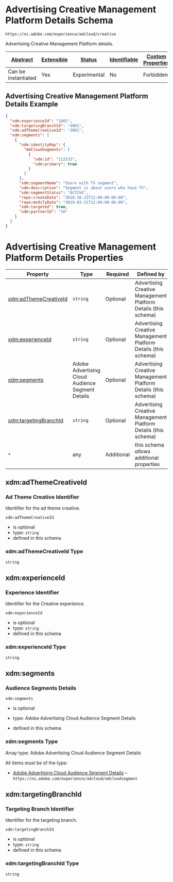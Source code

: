 
# Advertising Creative Management Platform Details Schema

```
https://ns.adobe.com/experience/adcloud/creative
```

Advertising Creative Management Platform details.

| [Abstract](../../../../abstract.md) | [Extensible](../../../../extensions.md) | [Status](../../../../status.md) | [Identifiable](../../../../id.md) | [Custom Properties](../../../../extensions.md) | [Additional Properties](../../../../extensions.md) | Defined In |
|-------------------------------------|-----------------------------------------|---------------------------------|-----------------------------------|------------------------------------------------|----------------------------------------------------|------------|
| Can be instantiated | Yes | Experimental | No | Forbidden | Permitted | [adobe/experience/adcloud/creative.schema.json](adobe/experience/adcloud/creative.schema.json) |

## Advertising Creative Management Platform Details Example
```json
{
  "xdm:experienceId": "1001",
  "xdm:targetingBranchId": "4001",
  "xdm:adThemeCreativeId": "3001",
  "xdm:segments": [
    {
      "xdm:identityMap": {
        "AdCloudSegments": [
          {
            "xdm:id": "112233",
            "xdm:primary": true
          }
        ]
      },
      "xdm:segmentName": "Users with TV segment",
      "xdm:description": "Segment is about users who have TV",
      "xdm:segmentStatus": "ACTIVE",
      "repo:createDate": "2018-10-23T12:00:00-06:00",
      "repo:modifyDate": "2019-03-21T12:00:00-06:00",
      "xdm:targeted": true,
      "xdm:partnerId": "10"
    }
  ]
}
```

# Advertising Creative Management Platform Details Properties

| Property | Type | Required | Defined by |
|----------|------|----------|------------|
| [xdm:adThemeCreativeId](#xdmadthemecreativeid) | `string` | Optional | Advertising Creative Management Platform Details (this schema) |
| [xdm:experienceId](#xdmexperienceid) | `string` | Optional | Advertising Creative Management Platform Details (this schema) |
| [xdm:segments](#xdmsegments) | Adobe Advertising Cloud Audience Segment Details | Optional | Advertising Creative Management Platform Details (this schema) |
| [xdm:targetingBranchId](#xdmtargetingbranchid) | `string` | Optional | Advertising Creative Management Platform Details (this schema) |
| `*` | any | Additional | this schema *allows* additional properties |

## xdm:adThemeCreativeId
### Ad Theme Creative Identifier

Identifier for the ad theme creative.

`xdm:adThemeCreativeId`
* is optional
* type: `string`
* defined in this schema

### xdm:adThemeCreativeId Type


`string`






## xdm:experienceId
### Experience Identifier

Identifier for the Creative experience.

`xdm:experienceId`
* is optional
* type: `string`
* defined in this schema

### xdm:experienceId Type


`string`






## xdm:segments
### Audience Segments Details

`xdm:segments`
* is optional
* type: Adobe Advertising Cloud Audience Segment Details

* defined in this schema

### xdm:segments Type


Array type: Adobe Advertising Cloud Audience Segment Details

All items must be of the type:
* [Adobe Advertising Cloud Audience Segment Details](adcloudsegment.schema.md) – `https://ns.adobe.com/experience/adcloud/adcloudsegment`








## xdm:targetingBranchId
### Targeting Branch Identifier

Identifier for the targeting branch.

`xdm:targetingBranchId`
* is optional
* type: `string`
* defined in this schema

### xdm:targetingBranchId Type


`string`





